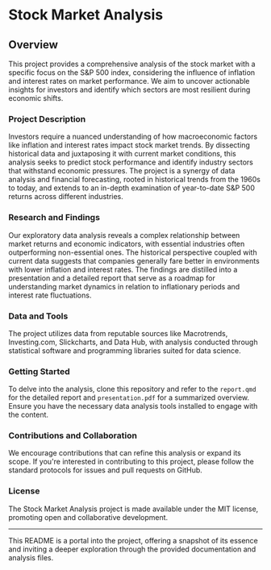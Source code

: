 # Stock Market Analysis

## Overview

This project provides a comprehensive analysis of the stock market with a specific focus on the S&P 500 index, considering the influence of inflation and interest rates on market performance. We aim to uncover actionable insights for investors and identify which sectors are most resilient during economic shifts.

### Project Description

Investors require a nuanced understanding of how macroeconomic factors like inflation and interest rates impact stock market trends. By dissecting historical data and juxtaposing it with current market conditions, this analysis seeks to predict stock performance and identify industry sectors that withstand economic pressures. The project is a synergy of data analysis and financial forecasting, rooted in historical trends from the 1960s to today, and extends to an in-depth examination of year-to-date S&P 500 returns across different industries.

### Research and Findings

Our exploratory data analysis reveals a complex relationship between market returns and economic indicators, with essential industries often outperforming non-essential ones. The historical perspective coupled with current data suggests that companies generally fare better in environments with lower inflation and interest rates. The findings are distilled into a presentation and a detailed report that serve as a roadmap for understanding market dynamics in relation to inflationary periods and interest rate fluctuations.

### Data and Tools

The project utilizes data from reputable sources like Macrotrends, Investing.com, Slickcharts, and Data Hub, with analysis conducted through statistical software and programming libraries suited for data science.

### Getting Started

To delve into the analysis, clone this repository and refer to the `report.qmd` for the detailed report and `presentation.pdf` for a summarized overview. Ensure you have the necessary data analysis tools installed to engage with the content.

### Contributions and Collaboration

We encourage contributions that can refine this analysis or expand its scope. If you're interested in contributing to this project, please follow the standard protocols for issues and pull requests on GitHub.

### License

The Stock Market Analysis project is made available under the MIT license, promoting open and collaborative development.

---

This README is a portal into the project, offering a snapshot of its essence and inviting a deeper exploration through the provided documentation and analysis files.
